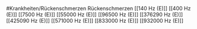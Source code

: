 #Krankheiten/Rückenschmerzen
Rückenschmerzen
[[140 Hz (E)]]
[[400 Hz (E)]]
[[7500 Hz (E)]]
[[55000 Hz (E)]]
[[96500 Hz (E)]]
[[376290 Hz (E)]]
[[425090 Hz (E)]]
[[571000 Hz (E)]]
[[833000 Hz (E)]]
[[932000 Hz (E)]]